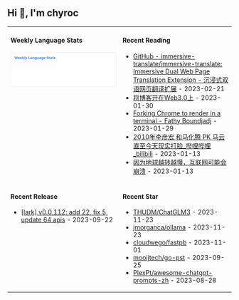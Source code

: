 ## Hi 👋, I'm chyroc

<table width="960px">
<tr>
<td valign="top" width="50%">

#### Weekly Language Stats

![](./images/wakatime_weekly_language_stats.svg)
</td>
<td valign="top" width="50%">

#### Recent Reading

* <a href='https://github.com/immersive-translate/immersive-translate' target='_black'>GitHub - immersive-translate/immersive-translate: Immersive Dual Web Page Translation Extension - 沉浸式双语网页翻译扩展</a> - 2023-02-21
* <a href='https://outti.me/6FE23FD0-22F4-4BDE-9F2B-72C0E5180C2C/' target='_black'>将博客开在Web3.0上</a> - 2023-01-30
* <a href='https://fathy.fr/carbonyl' target='_black'>Forking Chrome to render in a terminal - Fathy Boundjadj</a> - 2023-01-29
* <a href='https://www.bilibili.com/video/BV1dz411B7xk/' target='_black'>2010年李彦宏 和马化腾  PK  马云   直至今天现实打脸_哔哩哔哩_bilibili</a> - 2023-01-13
* <a href='https://mp.weixin.qq.com/s/nT0AGtxqCNGR_jwRp_Y63g' target='_black'>因为地球越转越慢，互联网可能会崩溃</a> - 2023-01-13

</td>
</tr>
<tr>
<td valign="top" width="50%">

#### Recent Release

* <a href='https://github.com/chyroc/lark/releases/tag/v0.0.112' target='_black'>[lark] v0.0.112: add 22, fix 5, update 64 apis</a> - 2023-09-22

</td>
<td valign="top" width="50%">

#### Recent Star

* <a href='https://github.com/THUDM/ChatGLM3' target='_black'>THUDM/ChatGLM3</a> - 2023-11-23
* <a href='https://github.com/jmorganca/ollama' target='_black'>jmorganca/ollama</a> - 2023-11-23
* <a href='https://github.com/cloudwego/fastpb' target='_black'>cloudwego/fastpb</a> - 2023-11-01
* <a href='https://github.com/mooijtech/go-pst' target='_black'>mooijtech/go-pst</a> - 2023-09-25
* <a href='https://github.com/PlexPt/awesome-chatgpt-prompts-zh' target='_black'>PlexPt/awesome-chatgpt-prompts-zh</a> - 2023-08-28

</td>
</tr>
</table>
